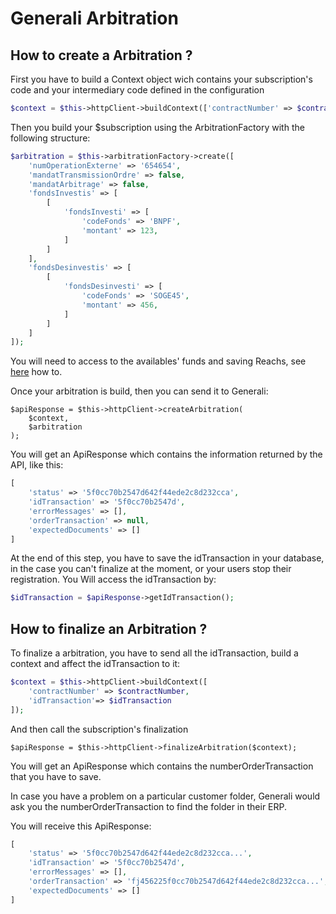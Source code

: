 # Generali Arbitration

## How to create a Arbitration ?

First you have to build a Context object wich contains your subscription's code and your intermediary code defined in the configuration
````php
$context = $this->httpClient->buildContext(['contractNumber' => $contractNumber]);
````

Then you build your $subscription using the ArbitrationFactory with the following structure:
````php
$arbitration = $this->arbitrationFactory->create([
    'numOperationExterne' => '654654',
    'mandatTransmissionOrdre' => false,
    'mandatArbitrage' => false,
    'fondsInvestis' => [
        [
            'fondsInvesti' => [
                'codeFonds' => 'BNPF',
                'montant' => 123,
            ]
        ]
    ],
    'fondsDesinvestis' => [
        [
            'fondsDesinvesti' => [
                'codeFonds' => 'SOGE45',
                'montant' => 456,
            ]
        ]
    ]
]);
````
You will need to access to the availables' funds and saving Reachs, see [here](../referentials.md) how to.
 
Once your arbitration is build, then you can send it to Generali:
```
$apiResponse = $this->httpClient->createArbitration(
    $context, 
    $arbitration
);
```
You will get an ApiResponse which contains the information returned by the API, like this: 
````php
[
    'status' => '5f0cc70b2547d642f44ede2c8d232cca',
    'idTransaction' => '5f0cc70b2547d',
    'errorMessages' => [],
    'orderTransaction' => null,
    'expectedDocuments' => []
]
````
At the end of this step, you have to save the idTransaction in your database, in the case you can't finalize at the moment, or your users stop their registration.
You Will access the idTransaction by:
````php
$idTransaction = $apiResponse->getIdTransaction();
````

## How to finalize an Arbitration ?

To finalize a arbitration, you have to send all the idTransaction, build a context and affect the idTransaction to it:
```php
$context = $this->httpClient->buildContext([
    'contractNumber' => $contractNumber,
    'idTransaction'=> $idTransaction
]);
```
And then call the subscription's finalization
```
$apiResponse = $this->httpClient->finalizeArbitration($context);
```

You will get an ApiResponse which contains the numberOrderTransaction that you have to save.

In case you have a problem on a particular customer folder, Generali would ask you the numberOrderTransaction to find the folder in their ERP.

You will receive this ApiResponse:
````php
[
    'status' => '5f0cc70b2547d642f44ede2c8d232cca...',
    'idTransaction' => '5f0cc70b2547d',
    'errorMessages' => [],
    'orderTransaction' => 'fj456225f0cc70b2547d642f44ede2c8d232cca...',
    'expectedDocuments' => []
]
````